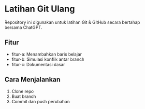 # Latihan Git Ulang

Repository ini digunakan untuk latihan Git & GitHub secara bertahap bersama ChatGPT.

## Fitur
- fitur-a: Menambahkan baris belajar
- fitur-b: Simulasi konflik antar branch
- fitur-c: Dokumentasi dasar

## Cara Menjalankan
1. Clone repo
2. Buat branch
3. Commit dan push perubahan

